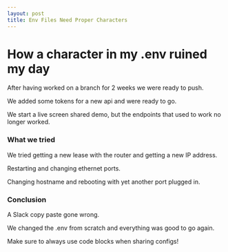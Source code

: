 ```yaml
---
layout: post
title: Env Files Need Proper Characters
---
```


# How a character in my .env ruined my day

After having worked on a branch for 2 weeks we were ready to push.

We added some tokens for a new api and were ready to go.

We start a live screen shared demo, but the endpoints that used to work no longer worked.

### What we tried

We tried getting a new lease with the router and getting a new IP address.

Restarting and changing ethernet ports.

Changing hostname and rebooting with yet another port plugged in.

### Conclusion

A Slack copy paste gone wrong.

We changed the .env from scratch and everything was good to go again.

Make sure to always use code blocks when sharing configs!
